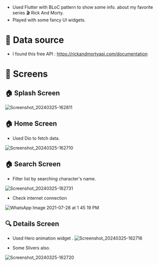 
- Used Flutter with BLoC pattern to show some info. about my favorite series :clapper: Rick And Morty. 
- Played with some fancy UI widgets.





# :pushpin: Data source




- I found this free API : https://rickandmortyapi.com/documentation





# :iphone: Screens

 ## :house: Splash  Screen
 ![Screenshot_20240325-162811](https://github.com/kareemabdeen/RickAndMorty/assets/118139061/36d71c12-04d8-4a9a-96fd-8601fd510245)

 
 ## :house: Home Screen

- Used Dio to fetch data.

![Screenshot_20240325-162710](https://github.com/kareemabdeen/RickAndMorty/assets/118139061/cc0efa6b-c454-4f04-81f3-852cddd33d5b)

 ## :house: Search  Screen
- Filter list by searching character's name.


![Screenshot_20240325-162731](https://github.com/kareemabdeen/RickAndMorty/assets/118139061/06bf3213-f31d-429c-9db9-3b77517b4859)



- Check internet connection

![WhatsApp Image 2021-07-28 at 1 45 19 PM](https://user-images.githubusercontent.com/38296077/127317109-839c6d62-1227-4850-8615-a12809449d1f.jpeg)



## :mag: Details Screen

- Used Hero animation widget .
![Screenshot_20240325-162716](https://github.com/kareemabdeen/RickAndMorty/assets/118139061/806cd966-079a-4ab8-8b72-b96ebe14d730)



- Some Slivers also.

![Screenshot_20240325-162720](https://github.com/kareemabdeen/RickAndMorty/assets/118139061/c7db2e38-33fd-4f11-9c05-38e0520445ce)


